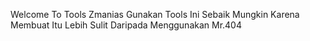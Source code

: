 Welcome To Tools Zmanias
Gunakan Tools Ini Sebaik Mungkin
Karena Membuat Itu Lebih Sulit Daripada Menggunakan
Mr.404
